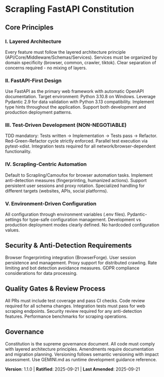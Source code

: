 <!-- 
Sync Impact Report:
- Version change: 1.0.1 → 1.1.0 (MINOR - updated test directory organization principles)
- Modified principles: Governance section updated for agent reference.
- No added/removed sections
- Templates requiring updates: ✅ .specify/templates/plan-template.md, ✅ .specify/templates/tasks-template.md, ✅ README.md
- No follow-up TODOs - all requirements specified
-->

# Scrapling FastAPI Constitution

## Core Principles

### I. Layered Architecture
Every feature must follow the layered architecture principle (API/Core/Middleware/Schemas/Services). Services must be organized by domain specificity (browser, common, crawler, tiktok). Clear separation of concerns required - no mixing of layers.

### II. FastAPI-First Design  
Use FastAPI as the primary web framework with automatic OpenAPI documentation. Target environment: Python 3.10.8 on Windows. Leverage Pydantic 2.9 for data validation with Python 3.13 compatibility. Implement type hints throughout the application. Support both development and production deployment patterns.

### III. Test-Driven Development (NON-NEGOTIABLE)
TDD mandatory: Tests written → Implementation → Tests pass → Refactor. Red-Green-Refactor cycle strictly enforced. Parallel test execution via pytest-xdist. Integration tests required for all network/browser-dependent functionality.

### IV. Scrapling-Centric Automation
Default to Scrapling/Camoufox for browser automation tasks. Implement anti-detection measures (fingerprinting, humanized actions). Support persistent user sessions and proxy rotation. Specialized handling for different targets (websites, APIs, social platforms).

### V. Environment-Driven Configuration
All configuration through environment variables (.env files). Pydantic-settings for type-safe configuration management. Development vs production deployment modes clearly defined. No hardcoded configuration values.

## Security & Anti-Detection Requirements

Browser fingerprinting integration (BrowserForge). User session persistence and management. Proxy support for distributed crawling. Rate limiting and bot detection avoidance measures. GDPR compliance considerations for data processing.

## Quality Gates & Review Process

All PRs must include test coverage and pass CI checks. Code review required for all schema changes. Integration tests must pass for web scraping endpoints. Security review required for any anti-detection features. Performance benchmarks for scraping operations.

## Governance

Constitution is the supreme governance document. All code must comply with layered architecture principles. Amendments require documentation and migration planning. Versioning follows semantic versioning with impact assessment. Use GEMINI.md as runtime development guidance reference.

**Version**: 1.1.0 | **Ratified**: 2025-09-21 | **Last Amended**: 2025-09-21